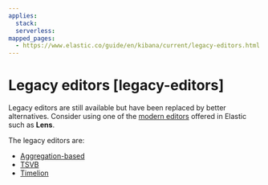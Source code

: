 ```yaml
---
applies:
  stack:
  serverless:
mapped_pages:
  - https://www.elastic.co/guide/en/kibana/current/legacy-editors.html
---
```


# Legacy editors [legacy-editors]

Legacy editors are still available but have been replaced by better alternatives. Consider using one of the [modern editors](../visualize.md) offered in Elastic such as **Lens**.

The legacy editors are:

- [Aggregation-based](legacy-editors/aggregation-based.md)
- [TSVB](legacy-editors/tsvb.md)
- [Timelion](legacy-editors/timelion.md)